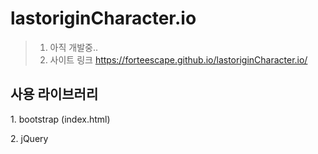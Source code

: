 # lastoriginCharacter.io
> 1. 아직 개발중..
> 2. 사이트 링크 <https://forteescape.github.io/lastoriginCharacter.io/>

<h2>사용 라이브러리</h2>
<p>1. bootstrap (index.html)</p>
<p>2. jQuery</p>

